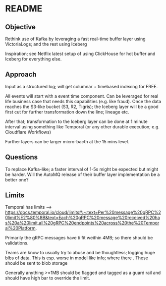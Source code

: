 # README

## Objective

Rethink use of Kafka by leveraging a fast real-time buffer layer using VictoriaLogs; 
and the rest using Iceberg 

Inspiration; see Netflix latest setup of using ClickHouse for hot buffer
 and Iceberg for everything else.

## Approach

Input as a structured log; will get columnar + timebased indexing for FREE.

All events will start with a event time component. Can be leveraged for real life business
case that needs this capabilities (e.g. like fraud).  Once the data reaches the S3-like
bucket (S3, R2, Tigris); the Iceberg layer will be a good first cut for further transformation
down the line; lineage etc.

After that; transformation to the Iceberg layer can be done at 1 minute interval 
using something like Temporal (or any other durable execution; e.g. Cloudflare Workflows)

Further layers can be larger micro-bacth at the 15 mins level.

## Questions

To replace Kafka-like; a faster interval of 1-5s might be expected but might be harder.
Will the AutoMQ release of their buffer layer implementation be a better one?

## Limits

Temporal has limits --> https://docs.temporal.io/cloud/limits#:~:text=Per%20message%20gRPC%20limit%E2%80%8B&text=Each%20gRPC%20message%20received%20has%20a%20limit,all%20gRPC%20endpoints%20across%20the%20Temporal%20Platform.

Primarily the gRPC messages have ti fit weithin 4MB; so there should be validations.

Teams are know to usually try to abuse and be thoughtless; logging huge blbs of data.
This is esp. worse in model like info; where there .  These should be sent to blob storage


Generally anything >=1MB should be flagged and tagged as a guard rail and should have high bar
to override the limit.


